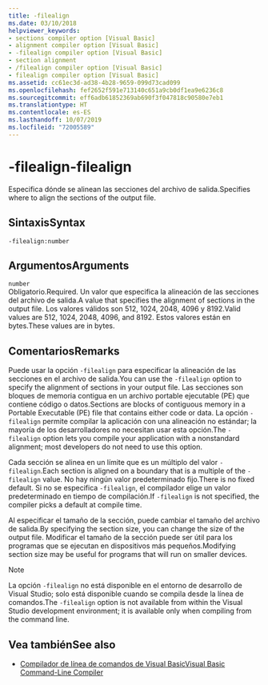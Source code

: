 ```yaml
---
title: -filealign
ms.date: 03/10/2018
helpviewer_keywords:
- sections compiler option [Visual Basic]
- alignment compiler option [Visual Basic]
- -filealign compiler option [Visual Basic]
- section alignment
- /filealign compiler option [Visual Basic]
- filealign compiler option [Visual Basic]
ms.assetid: cc61ec3d-ad38-4b28-9659-099d73cad099
ms.openlocfilehash: fef2652f591e713140c651a9cb0df1ea9e6236c8
ms.sourcegitcommit: eff6adb61852369ab690f3f047818c90580e7eb1
ms.translationtype: HT
ms.contentlocale: es-ES
ms.lasthandoff: 10/07/2019
ms.locfileid: "72005589"
---
```

# <a name="-filealign"></a><span data-ttu-id="91cce-102">-filealign</span><span class="sxs-lookup"><span data-stu-id="91cce-102">-filealign</span></span>
<span data-ttu-id="91cce-103">Especifica dónde se alinean las secciones del archivo de salida.</span><span class="sxs-lookup"><span data-stu-id="91cce-103">Specifies where to align the sections of the output file.</span></span>  
  
## <a name="syntax"></a><span data-ttu-id="91cce-104">Sintaxis</span><span class="sxs-lookup"><span data-stu-id="91cce-104">Syntax</span></span>  
  
```console  
-filealign:number  
```  
  
## <a name="arguments"></a><span data-ttu-id="91cce-105">Argumentos</span><span class="sxs-lookup"><span data-stu-id="91cce-105">Arguments</span></span>  
 `number`  
 <span data-ttu-id="91cce-106">Obligatorio.</span><span class="sxs-lookup"><span data-stu-id="91cce-106">Required.</span></span> <span data-ttu-id="91cce-107">Un valor que especifica la alineación de las secciones del archivo de salida.</span><span class="sxs-lookup"><span data-stu-id="91cce-107">A value that specifies the alignment of sections in the output file.</span></span> <span data-ttu-id="91cce-108">Los valores válidos son 512, 1024, 2048, 4096 y 8192.</span><span class="sxs-lookup"><span data-stu-id="91cce-108">Valid values are 512, 1024, 2048, 4096, and 8192.</span></span> <span data-ttu-id="91cce-109">Estos valores están en bytes.</span><span class="sxs-lookup"><span data-stu-id="91cce-109">These values are in bytes.</span></span>  
  
## <a name="remarks"></a><span data-ttu-id="91cce-110">Comentarios</span><span class="sxs-lookup"><span data-stu-id="91cce-110">Remarks</span></span>  
 <span data-ttu-id="91cce-111">Puede usar la opción `-filealign` para especificar la alineación de las secciones en el archivo de salida.</span><span class="sxs-lookup"><span data-stu-id="91cce-111">You can use the `-filealign` option to specify the alignment of sections in your output file.</span></span> <span data-ttu-id="91cce-112">Las secciones son bloques de memoria contigua en un archivo portable ejecutable (PE) que contiene código o datos.</span><span class="sxs-lookup"><span data-stu-id="91cce-112">Sections are blocks of contiguous memory in a Portable Executable (PE) file that contains either code or data.</span></span> <span data-ttu-id="91cce-113">La opción `-filealign` permite compilar la aplicación con una alineación no estándar; la mayoría de los desarrolladores no necesitan usar esta opción.</span><span class="sxs-lookup"><span data-stu-id="91cce-113">The `-filealign` option lets you compile your application with a nonstandard alignment; most developers do not need to use this option.</span></span>  
  
 <span data-ttu-id="91cce-114">Cada sección se alinea en un límite que es un múltiplo del valor `-filealign`.</span><span class="sxs-lookup"><span data-stu-id="91cce-114">Each section is aligned on a boundary that is a multiple of the `-filealign` value.</span></span> <span data-ttu-id="91cce-115">No hay ningún valor predeterminado fijo.</span><span class="sxs-lookup"><span data-stu-id="91cce-115">There is no fixed default.</span></span> <span data-ttu-id="91cce-116">Si no se especifica `-filealign`, el compilador elige un valor predeterminado en tiempo de compilación.</span><span class="sxs-lookup"><span data-stu-id="91cce-116">If `-filealign` is not specified, the compiler picks a default at compile time.</span></span>  
  
 <span data-ttu-id="91cce-117">Al especificar el tamaño de la sección, puede cambiar el tamaño del archivo de salida.</span><span class="sxs-lookup"><span data-stu-id="91cce-117">By specifying the section size, you can change the size of the output file.</span></span> <span data-ttu-id="91cce-118">Modificar el tamaño de la sección puede ser útil para los programas que se ejecutan en dispositivos más pequeños.</span><span class="sxs-lookup"><span data-stu-id="91cce-118">Modifying section size may be useful for programs that will run on smaller devices.</span></span>  
  
> [!NOTE]
> <span data-ttu-id="91cce-119">La opción `-filealign` no está disponible en el entorno de desarrollo de Visual Studio; solo está disponible cuando se compila desde la línea de comandos.</span><span class="sxs-lookup"><span data-stu-id="91cce-119">The `-filealign` option is not available from within the Visual Studio development environment; it is available only when compiling from the command line.</span></span>  
  
## <a name="see-also"></a><span data-ttu-id="91cce-120">Vea también</span><span class="sxs-lookup"><span data-stu-id="91cce-120">See also</span></span>

- [<span data-ttu-id="91cce-121">Compilador de línea de comandos de Visual Basic</span><span class="sxs-lookup"><span data-stu-id="91cce-121">Visual Basic Command-Line Compiler</span></span>](../../../visual-basic/reference/command-line-compiler/index.md)
